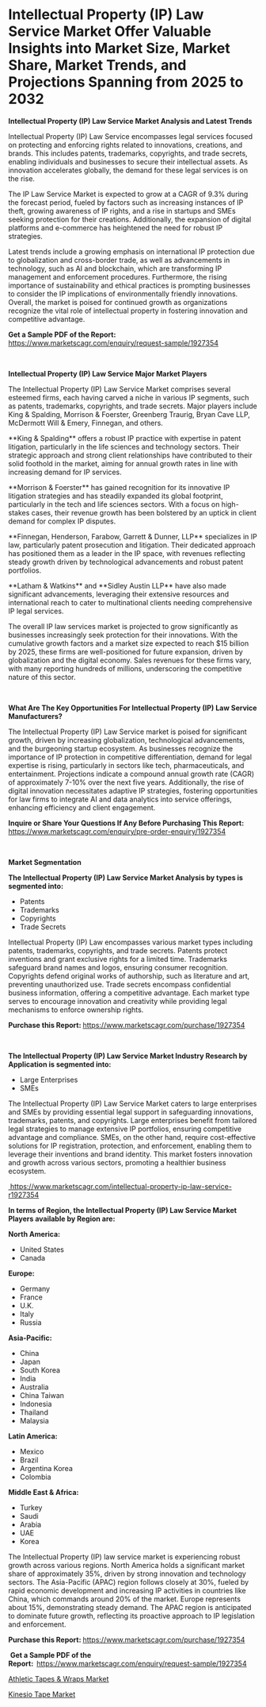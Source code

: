 <p><h1>Intellectual Property (IP) Law Service Market Offer Valuable Insights into Market Size, Market Share, Market Trends, and Projections Spanning from 2025 to 2032</h1></p><p><strong>Intellectual Property (IP) Law Service Market Analysis and Latest Trends</strong></p>
<p><p>Intellectual Property (IP) Law Service encompasses legal services focused on protecting and enforcing rights related to innovations, creations, and brands. This includes patents, trademarks, copyrights, and trade secrets, enabling individuals and businesses to secure their intellectual assets. As innovation accelerates globally, the demand for these legal services is on the rise.</p><p>The IP Law Service Market is expected to grow at a CAGR of 9.3% during the forecast period, fueled by factors such as increasing instances of IP theft, growing awareness of IP rights, and a rise in startups and SMEs seeking protection for their creations. Additionally, the expansion of digital platforms and e-commerce has heightened the need for robust IP strategies. </p><p>Latest trends include a growing emphasis on international IP protection due to globalization and cross-border trade, as well as advancements in technology, such as AI and blockchain, which are transforming IP management and enforcement procedures. Furthermore, the rising importance of sustainability and ethical practices is prompting businesses to consider the IP implications of environmentally friendly innovations. Overall, the market is poised for continued growth as organizations recognize the vital role of intellectual property in fostering innovation and competitive advantage.</p></p>
<p><strong>Get a Sample PDF of the Report:&nbsp;</strong> <a href="https://www.marketscagr.com/enquiry/request-sample/1927354?utm_campaign=2114&utm_medium=2&utm_source=Github&utm_content=ia&utm_term=28032025&utm_id=intellectual-property-ip-law-service">https://www.marketscagr.com/enquiry/request-sample/1927354</a></p>
<p>&nbsp;</p>
<p><strong>Intellectual Property (IP) Law Service Major Market Players</strong></p>
<p><p>The Intellectual Property (IP) Law Service Market comprises several esteemed firms, each having carved a niche in various IP segments, such as patents, trademarks, copyrights, and trade secrets. Major players include King & Spalding, Morrison & Foerster, Greenberg Traurig, Bryan Cave LLP, McDermott Will & Emery, Finnegan, and others.</p><p>**King & Spalding** offers a robust IP practice with expertise in patent litigation, particularly in the life sciences and technology sectors. Their strategic approach and strong client relationships have contributed to their solid foothold in the market, aiming for annual growth rates in line with increasing demand for IP services.</p><p>**Morrison & Foerster** has gained recognition for its innovative IP litigation strategies and has steadily expanded its global footprint, particularly in the tech and life sciences sectors. With a focus on high-stakes cases, their revenue growth has been bolstered by an uptick in client demand for complex IP disputes.</p><p>**Finnegan, Henderson, Farabow, Garrett & Dunner, LLP** specializes in IP law, particularly patent prosecution and litigation. Their dedicated approach has positioned them as a leader in the IP space, with revenues reflecting steady growth driven by technological advancements and robust patent portfolios.</p><p>**Latham & Watkins** and **Sidley Austin LLP** have also made significant advancements, leveraging their extensive resources and international reach to cater to multinational clients needing comprehensive IP legal services.</p><p>The overall IP law services market is projected to grow significantly as businesses increasingly seek protection for their innovations. With the cumulative growth factors and a market size expected to reach $15 billion by 2025, these firms are well-positioned for future expansion, driven by globalization and the digital economy. Sales revenues for these firms vary, with many reporting hundreds of millions, underscoring the competitive nature of this sector.</p></p>
<p>&nbsp;</p>
<p><strong>What Are The Key Opportunities For Intellectual Property (IP) Law Service Manufacturers?</strong></p>
<p><p>The Intellectual Property (IP) Law Service market is poised for significant growth, driven by increasing globalization, technological advancements, and the burgeoning startup ecosystem. As businesses recognize the importance of IP protection in competitive differentiation, demand for legal expertise is rising, particularly in sectors like tech, pharmaceuticals, and entertainment. Projections indicate a compound annual growth rate (CAGR) of approximately 7-10% over the next five years. Additionally, the rise of digital innovation necessitates adaptive IP strategies, fostering opportunities for law firms to integrate AI and data analytics into service offerings, enhancing efficiency and client engagement.</p></p>
<p><strong>Inquire or Share Your Questions If Any Before Purchasing This Report:</strong> <a href="https://www.marketscagr.com/enquiry/pre-order-enquiry/1927354?utm_campaign=2114&utm_medium=2&utm_source=Github&utm_content=ia&utm_term=28032025&utm_id=intellectual-property-ip-law-service">https://www.marketscagr.com/enquiry/pre-order-enquiry/1927354</a></p>
<p>&nbsp;</p>
<p><strong>Market Segmentation</strong></p>
<p><strong>The Intellectual Property (IP) Law Service Market Analysis by types is segmented into:</strong></p>
<p><ul><li>Patents</li><li>Trademarks</li><li>Copyrights</li><li>Trade Secrets</li></ul></p>
<p><p>Intellectual Property (IP) Law encompasses various market types including patents, trademarks, copyrights, and trade secrets. Patents protect inventions and grant exclusive rights for a limited time. Trademarks safeguard brand names and logos, ensuring consumer recognition. Copyrights defend original works of authorship, such as literature and art, preventing unauthorized use. Trade secrets encompass confidential business information, offering a competitive advantage. Each market type serves to encourage innovation and creativity while providing legal mechanisms to enforce ownership rights.</p></p>
<p><strong>Purchase this Report:&nbsp;</strong><a href="https://www.marketscagr.com/purchase/1927354?utm_campaign=2114&utm_medium=2&utm_source=Github&utm_content=ia&utm_term=28032025&utm_id=intellectual-property-ip-law-service">https://www.marketscagr.com/purchase/1927354</a></p>
<p>&nbsp;</p>
<p><strong>The Intellectual Property (IP) Law Service Market Industry Research by Application is segmented into:</strong></p>
<p><ul><li>Large Enterprises</li><li>SMEs</li></ul></p>
<p><p>The Intellectual Property (IP) Law Service Market caters to large enterprises and SMEs by providing essential legal support in safeguarding innovations, trademarks, patents, and copyrights. Large enterprises benefit from tailored legal strategies to manage extensive IP portfolios, ensuring competitive advantage and compliance. SMEs, on the other hand, require cost-effective solutions for IP registration, protection, and enforcement, enabling them to leverage their inventions and brand identity. This market fosters innovation and growth across various sectors, promoting a healthier business ecosystem.</p></p>
<p><a href="https://www.marketscagr.com/intellectual-property-ip-law-service-r1927354?utm_campaign=2114&utm_medium=2&utm_source=Github&utm_content=ia&utm_term=28032025&utm_id=intellectual-property-ip-law-service">&nbsp;https://www.marketscagr.com/intellectual-property-ip-law-service-r1927354</a></p>
<p><strong>In terms of Region, the Intellectual Property (IP) Law Service Market Players available by Region are:</strong></p>
<p>
    <p> <strong> North America: </strong>
        <ul>
            <li>United States</li>
            <li>Canada</li>
        </ul>
        </p> 
    <p> <strong> Europe: </strong>
        <ul>
            <li>Germany</li>
            <li>France</li>
            <li>U.K.</li>
            <li>Italy</li>
            <li>Russia</li>
        </ul>
        </p> 
    <p> <strong> Asia-Pacific: </strong>
        <ul>
            <li>China</li>
            <li>Japan</li>
            <li>South Korea</li>
            <li>India</li>
            <li>Australia</li>
            <li>China Taiwan</li>
            <li>Indonesia</li>
            <li>Thailand</li>
            <li>Malaysia</li>
        </ul>
        </p> 
    <p> <strong> Latin America: </strong>
        <ul>
            <li>Mexico</li>
            <li>Brazil</li>
            <li>Argentina Korea</li>
            <li>Colombia</li>
        </ul>
        </p> 
    <p> <strong> Middle East & Africa: </strong>
        <ul>
            <li>Turkey</li>
            <li>Saudi</li>
            <li>Arabia</li>
            <li>UAE</li>
            <li>Korea</li>
        </ul>
    </p>
    </p>
<p><p>The Intellectual Property (IP) law service market is experiencing robust growth across various regions. North America holds a significant market share of approximately 35%, driven by strong innovation and technology sectors. The Asia-Pacific (APAC) region follows closely at 30%, fueled by rapid economic development and increasing IP activities in countries like China, which commands around 20% of the market. Europe represents about 15%, demonstrating steady demand. The APAC region is anticipated to dominate future growth, reflecting its proactive approach to IP legislation and enforcement.</p></p>
<p><strong>Purchase this Report: </strong><a href="https://www.marketscagr.com/purchase/1927354?utm_campaign=2114&utm_medium=2&utm_source=Github&utm_content=ia&utm_term=28032025&utm_id=intellectual-property-ip-law-service">https://www.marketscagr.com/purchase/1927354</a></p>
<p>&nbsp;<strong>Get a Sample PDF of the Report:&nbsp;&nbsp;</strong><a href="https://www.marketscagr.com/enquiry/request-sample/1927354?utm_campaign=2114&utm_medium=2&utm_source=Github&utm_content=ia&utm_term=28032025&utm_id=intellectual-property-ip-law-service">https://www.marketscagr.com/enquiry/request-sample/1927354</a></p>
<p><strong></strong></p>
<p><p><a href="https://github.com/pizolina/Market-Research-Report-List-7/blob/main/athletic-tapes-wraps-market.md?utm_campaign=2114&utm_medium=2&utm_source=Github&utm_content=ia&utm_term=28032025&utm_id=intellectual-property-ip-law-service">Athletic Tapes & Wraps Market</a></p><p><a href="https://github.com/krookplier6h/Market-Research-Report-List-1/blob/main/kinesio-tape-market.md?utm_campaign=2114&utm_medium=2&utm_source=Github&utm_content=ia&utm_term=28032025&utm_id=intellectual-property-ip-law-service">Kinesio Tape Market</a></p></p>